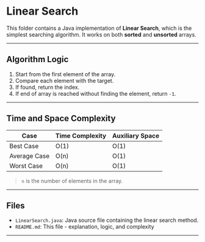 # Linear Search

This folder contains a Java implementation of **Linear Search**, which is the simplest searching algorithm. It works on both **sorted** and **unsorted** arrays.

---

## Algorithm Logic

1. Start from the first element of the array.
2. Compare each element with the target.
3. If found, return the index.
4. If end of array is reached without finding the element, return `-1`.

---

## Time and Space Complexity

| Case        | Time Complexity | Auxiliary Space |
|-------------|------------------|------------------|
| Best Case   | O(1)             | O(1)             |
| Average Case| O(n)             | O(1)             |
| Worst Case  | O(n)             | O(1)             |

> `n` is the number of elements in the array.

---

## Files

- `LinearSearch.java`: Java source file containing the linear search method.
- `README.md`: This file - explanation, logic, and complexity

---
